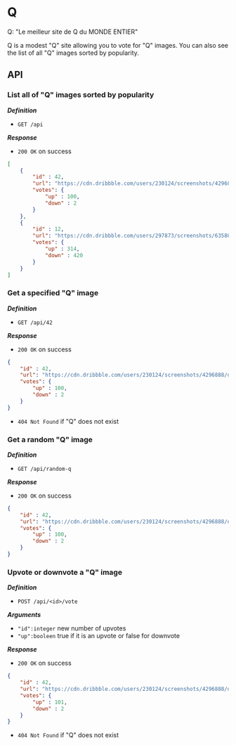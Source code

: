 #  Q

Q: "Le meilleur site de Q du MONDE ENTIER"

Q is a modest "Q" site allowing you to vote for "Q" images.
You can also see the list of all "Q" images sorted by popularity.

## API
###  List all of "Q" images sorted by popularity
***Definition***
- `GET /api`

***Response***
- `200 OK` on success
```json
[
    {
        "id" : 42,
        "url": "https://cdn.dribbble.com/users/230124/screenshots/4296888/qampersand1.png",
        "votes": {
            "up" : 100,
            "down" : 2
        }
    },
    {
        "id" : 12,
        "url": "https://cdn.dribbble.com/users/297873/screenshots/6358046/q-06_final_dribbble_4x.jpg",
        "votes": {
            "up" : 314,
            "down" : 420
        }
    }
]
```

### Get a specified "Q" image
***Definition***
- `GET /api/42`

***Response***
- `200 OK` on success
```json
{
    "id" : 42,
    "url": "https://cdn.dribbble.com/users/230124/screenshots/4296888/qampersand1.png",
    "votes": {
        "up" : 100,
        "down" : 2
    }
}
```
- `404 Not Found` if "Q" does not exist

### Get a random "Q" image
***Definition***
- `GET /api/random-q`

***Response***
- `200 OK` on success
```json
{
    "id" : 42,
    "url": "https://cdn.dribbble.com/users/230124/screenshots/4296888/qampersand1.png",
    "votes": {
        "up" : 100,
        "down" : 2
    }
}
```
### Upvote or downvote a "Q" image
***Definition***
- `POST /api/<id>/vote`

***Arguments***
- `"id":integer` new number of upvotes
- `"up":booleen` true if it is an upvote or false for downvote

***Response***
- `200 OK` on success
```json
{
    "id" : 42,
    "url": "https://cdn.dribbble.com/users/230124/screenshots/4296888/qampersand1.png",
    "votes": {
        "up" : 101,
        "down" : 2
    }
}
```
- `404 Not Found` if "Q" does not exist
